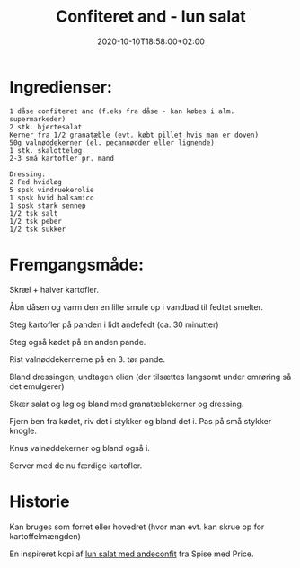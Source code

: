 ﻿---
title: "Confiteret and - lun salat"
date: 2020-10-10T18:58:00+02:00
draft: false
---
# Ingredienser:

```
1 dåse confiteret and (f.eks fra dåse - kan købes i alm. supermarkeder)
2 stk. hjertesalat
Kerner fra 1/2 granatæble (evt. købt pillet hvis man er doven)
50g valnøddekerner (el. pecannødder eller lignende)
1 stk. skalotteløg
2-3 små kartofler pr. mand

Dressing:
2 Fed hvidløg
5 spsk vindruekerolie
1 spsk hvid balsamico
1 spsk stærk sennep
1/2 tsk salt
1/2 tsk peber
1/2 tsk sukker
```

# Fremgangsmåde:

Skræl + halver kartofler.

Åbn dåsen og varm den en lille smule op i vandbad til fedtet smelter. 

Steg kartofler på panden i lidt andefedt (ca. 30 minutter)

Steg også kødet på en anden pande. 

Rist valnøddekernerne på en 3. tør pande.

Bland dressingen, undtagen olien (der tilsættes langsomt under omrøring så det emulgerer)

Skær salat og løg og bland med granatæblekerner og dressing.

Fjern ben fra kødet, riv det i stykker og bland det i. Pas på små stykker knogle.

Knus valnøddekerner og bland også i.

Server med de nu færdige kartofler.

# Historie

Kan bruges som forret eller hovedret (hvor man evt. kan skrue op for kartoffelmængden)

En inspireret kopi af [lun salat med andeconfit](https://www.dr.dk/mad/opskrift/lun-salat-med-andeconfit) fra Spise med Price.